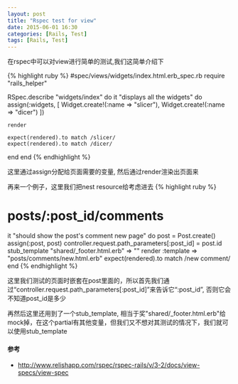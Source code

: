 ```yaml
---
layout: post
title: "Rspec test for view"
date: 2015-06-01 16:30
categories: [Rails, Test]
tags: [Rails, Test]
---
```


在rspec中可以对view进行简单的测试,我们这简单介绍下

{% highlight ruby %}
#spec/views/widgets/index.html.erb_spec.rb
require "rails_helper"

RSpec.describe "widgets/index" do
  it "displays all the widgets" do
    assign(:widgets, [
      Widget.create!(:name => "slicer"),
      Widget.create!(:name => "dicer")
    ])

    render

    expect(rendered).to match /slicer/
    expect(rendered).to match /dicer/
  end
end
{% endhighlight %}

这里通过assign分配给页面需要的变量, 然后通过render渲染出页面来

再来一个例子，这里我们把nest resource给考虑进去
{% highlight ruby %}
# posts/:post_id/comments
it "should show the post's comment new page" do
  post = Post.create()
  assign(:post, post)
  controller.request.path_parameters[:post_id] = post.id
  stub_template "shared/_footer.html.erb" => ""
  render :template => "posts/comments/new.html.erb"
  expect(rendered).to match /new comment/ 
end
{% endhighlight %}

这里我们测试的页面时嵌套在post里面的，所以首先我们通过“controller.request.path_parameters[:post_id]”来告诉它“:post_id”, 否则它会不知道post_id是多少

再然后这里还用到了一个stub_template, 相当于奖"shared/_footer.html.erb"给mock掉，在这个partial有其他变量，但我们又不想对其测试的情况下，我们就可以使用stub_template



#### 参考
* http://www.relishapp.com/rspec/rspec-rails/v/3-2/docs/view-specs/view-spec
